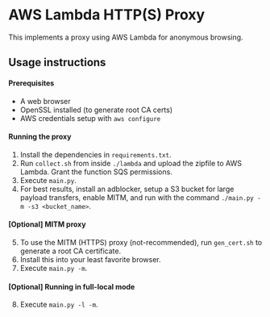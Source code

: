 AWS Lambda HTTP(S) Proxy
========================
This implements a proxy using AWS Lambda for anonymous browsing.

Usage instructions
------------------

#### Prerequisites
- A web browser
- OpenSSL installed (to generate root CA certs)
- AWS credentials setup with `aws configure`

#### Running the proxy
1. Install the dependencies in `requirements.txt`.
2. Run `collect.sh` from inside `./lambda` and upload the zipfile
to AWS Lambda. Grant the function SQS permissions.
3. Execute `main.py`.
4. For best results, install an adblocker, setup a S3 bucket for 
large payload transfers, enable MITM, and run with the command 
`./main.py -m -s3 <bucket_name>`.

#### [Optional] MITM proxy
5. To use the MITM (HTTPS) proxy (not-recommended), run `gen_cert.sh` to
generate a root CA certificate.
6. Install this into your least favorite browser.
7. Execute `main.py -m`.

#### [Optional] Running in full-local mode
8. Execute `main.py -l -m`.

